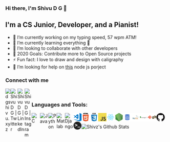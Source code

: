 <!--
**Shivz3232/Shivz3232** is a ✨ _special_ ✨ repository because its `README.md` (this file) appears on your GitHub profile.

Here are some ideas to get you started:

- 🔭 I’m currently working on ...
- 🌱 I’m currently learning ...
- 👯 I’m looking to collaborate on ...
- 🤔 I’m looking for help with ...
- 💬 Ask me about ...
- 📫 How to reach me: ...
- 😄 Pronouns: ...
- ⚡ Fun fact: ...
-->

### Hi there, I'm Shivu D G 👋

## I'm a CS Junior, Developer, and a Pianist!

-   🔭 I’m currently working on my typing speed, 57 wpm ATM!
-   🌱 I’m currently learning everything 🤣
-   👯 I’m looking to collaborate with other developers
-   🥅 2020 Goals: Contribute more to Open Source projects
-   ⚡ Fun fact: I love to draw and design with caligraphy
-   🤔 I’m looking for help on [this](https://github.com/Shivz3232/LAN-file-browser) node js porject

### Connect with me

[<img align="left" alt="dgshivu.xyz" width="16px" src="https://i.ibb.co/8BJFswX/images-removebg-preview.png" />][website]
[<img align="left" alt="Shivu D G | Twitter" width="22px" src="https://cdn.jsdelivr.net/npm/simple-icons@v3/icons/twitter.svg" />][twitter]
[<img align="left" alt="Shivu D G | LinkedIn" width="22px" src="https://cdn.jsdelivr.net/npm/simple-icons@v3/icons/linkedin.svg" />][linkedin]
[<img align="left" alt="Shivu D G | Instagram" width="22px" src="https://cdn.jsdelivr.net/npm/simple-icons@v3/icons/instagram.svg" />][instagram]

<br />

### Languages and Tools:

[<img align="left" alt="C" width="26px" src="https://img.icons8.com/color/48/000000/c-programming.png"/>][webdevplaylist]
[<img align="left" alt="Java" width="26px" src="https://img.icons8.com/ios-filled/50/000000/java-coffee-cup-logo--v1.png" />][webdevplaylist]
[<img align="left" alt="Python" width="26px" src="https://img.icons8.com/color/48/000000/python.png" />][webdevplaylist]
[<img align="left" alt="Matlab" width="26px" src="https://img.icons8.com/nolan/64/matlab.png" />][webdevplaylist]
[<img align="left" alt="Django" width="26px" src="https://img.icons8.com/color/48/000000/django.png" />][webdevplaylist]
[<img align="left" alt="Visual Studio Code" width="26px" src="https://raw.githubusercontent.com/github/explore/80688e429a7d4ef2fca1e82350fe8e3517d3494d/topics/visual-studio-code/visual-studio-code.png" />][webdevplaylist]
[<img align="left" alt="HTML5" width="26px" src="https://raw.githubusercontent.com/github/explore/80688e429a7d4ef2fca1e82350fe8e3517d3494d/topics/html/html.png" />][webdevplaylist]
[<img align="left" alt="CSS3" width="26px" src="https://raw.githubusercontent.com/github/explore/80688e429a7d4ef2fca1e82350fe8e3517d3494d/topics/css/css.png" />][cssplaylist]

<!-- [<img align="left" alt="Sass" width="26px" src="https://raw.githubusercontent.com/github/explore/80688e429a7d4ef2fca1e82350fe8e3517d3494d/topics/sass/sass.png" />][cssplaylist] -->

[<img align="left" alt="JavaScript" width="26px" src="https://raw.githubusercontent.com/github/explore/80688e429a7d4ef2fca1e82350fe8e3517d3494d/topics/javascript/javascript.png" />][jsplaylist]
[<img align="left" alt="React" width="26px" src="https://raw.githubusercontent.com/github/explore/80688e429a7d4ef2fca1e82350fe8e3517d3494d/topics/react/react.png" />][reactplaylist]

<!-- [<img align="left" alt="Gatsby" width="26px" src="https://raw.githubusercontent.com/github/explore/e94815998e4e0713912fed477a1f346ec04c3da2/topics/gatsby/gatsby.png" />][webdevplaylist] -->
<!-- [<img align="left" alt="GraphQL" width="26px" src="https://raw.githubusercontent.com/github/explore/80688e429a7d4ef2fca1e82350fe8e3517d3494d/topics/graphql/graphql.png" />][webdevplaylist] -->

[<img align="left" alt="Node.js" width="26px" src="https://raw.githubusercontent.com/github/explore/80688e429a7d4ef2fca1e82350fe8e3517d3494d/topics/nodejs/nodejs.png" />][webdevplaylist]

<!-- [<img align="left" alt="Deno" width="26px" src="https://raw.githubusercontent.com/github/explore/361e2821e2dea67711cde99c9c40ed357061cf27/topics/deno/deno.png" />][webdevplaylist] -->

[<img align="left" alt="SQL" width="26px" src="https://raw.githubusercontent.com/github/explore/80688e429a7d4ef2fca1e82350fe8e3517d3494d/topics/sql/sql.png" />][webdevplaylist]
[<img align="left" alt="MySQL" width="26px" src="https://raw.githubusercontent.com/github/explore/80688e429a7d4ef2fca1e82350fe8e3517d3494d/topics/mysql/mysql.png" />][webdevplaylist]
[<img align="left" alt="MongoDB" width="26px" src="https://raw.githubusercontent.com/github/explore/80688e429a7d4ef2fca1e82350fe8e3517d3494d/topics/mongodb/mongodb.png" />][webdevplaylist]
[<img align="left" alt="Git" width="26px" src="https://raw.githubusercontent.com/github/explore/80688e429a7d4ef2fca1e82350fe8e3517d3494d/topics/git/git.png" />][webdevplaylist]
[<img align="left" alt="GitHub" width="26px" src="https://raw.githubusercontent.com/github/explore/78df643247d429f6cc873026c0622819ad797942/topics/github/github.png" />][webdevplaylist]
[<img align="left" alt="HTML5" width="26px" src="https://raw.githubusercontent.com/github/explore/80688e429a7d4ef2fca1e82350fe8e3517d3494d/topics/terminal/terminal.png" />][webdevplaylist]

<br />
<br />

<img align="left" alt="Shivz's Github Stats" src="https://github-readme-stats.vercel.app/api?username=Shivz3232&show_icons=true&hide_border=true" />

[website]: https://dgshivu.xyz
[twitter]: https://twitter.com/shivu_dg
[instagram]: https://www.instagram.com/s_h_y_v_z/?hl=en
[linkedin]: https://www.linkedin.com/in/dgshivu/
[webdevplaylist]: #
[jsplaylist]: #
[cssplaylist]: #
[reactplaylist]: #
